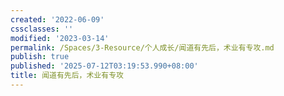 ```yaml
---
created: '2022-06-09'
cssclasses: ''
modified: '2023-03-14'
permalink: /Spaces/3-Resource/个人成长/闻道有先后，术业有专攻.md
publish: true
published: '2025-07-12T03:19:53.990+08:00'
title: 闻道有先后，术业有专攻
---
```

